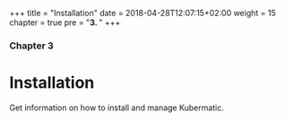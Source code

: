 +++
title = "Installation"
date = 2018-04-28T12:07:15+02:00
weight = 15
chapter = true
pre = "<b>3. </b>"
+++

### Chapter 3

# Installation

Get information on how to install and manage Kubermatic.
